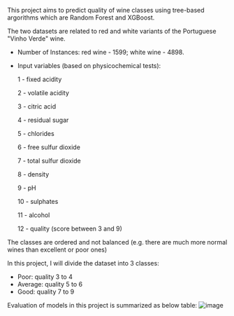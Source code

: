 This project aims to predict quality of wine classes using tree-based argorithms which are Random Forest and XGBoost.

The two datasets are related to red and white variants of the Portuguese "Vinho Verde" wine.

- Number of Instances: red wine - 1599; white wine - 4898.
- Input variables (based on physicochemical tests):
  
   1 - fixed acidity
  
   2 - volatile acidity
  
   3 - citric acid
  
   4 - residual sugar
  
   5 - chlorides
  
   6 - free sulfur dioxide
  
   7 - total sulfur dioxide
  
   8 - density
  
   9 - pH
  
   10 - sulphates
  
   11 - alcohol
  
   12 - quality (score between 3 and 9)
  
The classes are ordered and not balanced (e.g. there are much more normal wines than excellent or poor ones)

In this project, I will divide the dataset into 3 classes:
- Poor: quality 3 to 4
- Average: quality 5 to 6
- Good: quality 7 to 9

Evaluation of models in this project is summarized as below table:
![image](https://github.com/huongnd12/wine-quality-prediction/assets/57044034/08cc0660-7878-463e-83ac-af904a7afd75)
